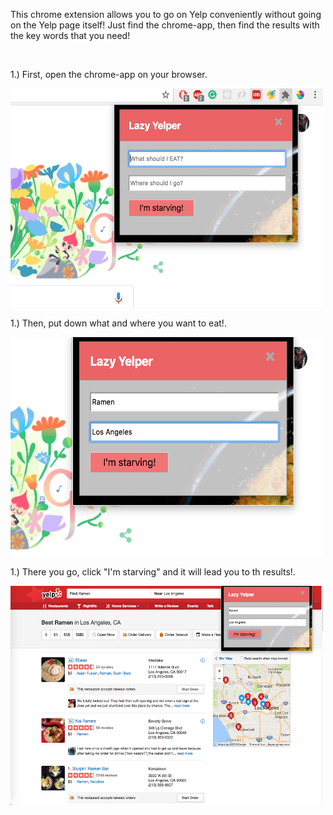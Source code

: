 
This chrome extension allows you to go on Yelp conveniently without going on the Yelp page itself! Just find the chrome-app, then find the results with the key words that you need!


<br>
<div>
  <p>1.) First, open the chrome-app on your browser.</p>
  <img height="350" width ="500" src="https://github.com/ringoyip0901/Yelp-extension/blob/master/yelp-ex.png" />
  <p>1.) Then, put down what and where you want to eat!.</p>
  <img height="350" width ="500" float="left" src="https://github.com/ringoyip0901/Yelp-extension/blob/master/yelp-ex-search.png" />
  <p>1.) There you go, click "I'm starving" and it will lead you to th results!.</p>
  <img height="350" width ="500" float="left" src="https://github.com/ringoyip0901/Yelp-extension/blob/master/yelp-ex-results.png" />
  
</div>
<br>
